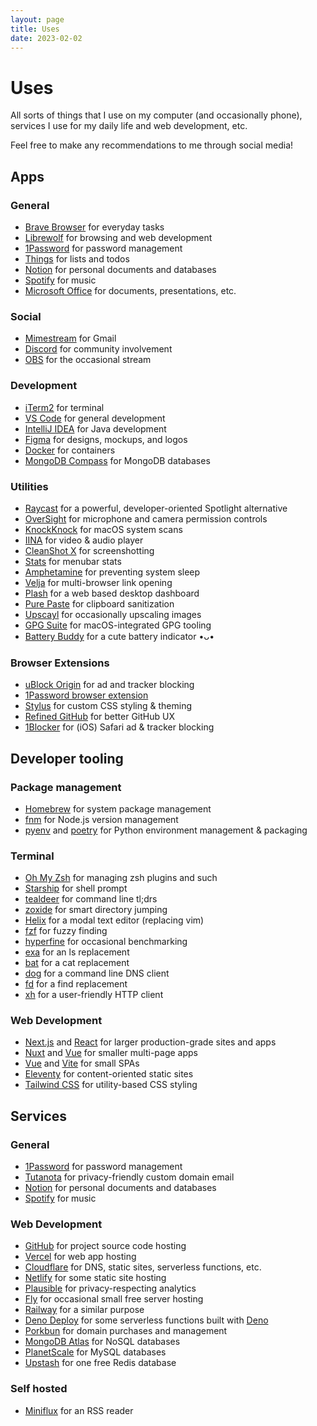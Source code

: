 ```yaml
---
layout: page
title: Uses
date: 2023-02-02
---
```


# Uses

<p class="subtitle">All sorts of things that I use on my computer (and occasionally phone), services I use for my daily life and web development, etc.</p>

Feel free to make any recommendations to me through social media!

## Apps

### General

- [Brave Browser](https://brave.com/) for everyday tasks
- [Librewolf](https://librewolf.net/) for browsing and web development
- [1Password](https://1password.com/) for password management
- [Things](https://culturedcode.com/things/) for lists and todos
- [Notion](https://notion.so/) for personal documents and databases
- [Spotify](https://spotify.com/) for music
- [Microsoft Office](https://www.microsoft.com/en-us/microsoft-365/) for documents, presentations, etc.

### Social

- [Mimestream](https://mimestream.com/) for Gmail
- [Discord](https://discord.com/) for community involvement
- [OBS](https://obsproject.com/) for the occasional stream

### Development

- [iTerm2](https://iterm2.com/) for terminal
- [VS Code](https://code.visualstudio.com/) for general development
- [IntelliJ IDEA](https://www.jetbrains.com/idea/) for Java development
- [Figma](https://www.figma.com/) for designs, mockups, and logos
- [Docker](https://www.docker.com/) for containers
- [MongoDB Compass](https://www.mongodb.com/products/compass) for MongoDB databases

### Utilities

- [Raycast](https://raycast.com/) for a powerful, developer-oriented Spotlight alternative
- [OverSight](https://objective-see.org/products/oversight.html) for microphone and camera permission controls
- [KnockKnock](https://objective-see.org/products/knockknock.html) for macOS system scans
- [IINA](https://iina.io/) for video & audio player
- [CleanShot X](https://cleanshot.com/) for screenshotting
- [Stats](https://github.com/exelban/stats) for menubar stats
- [Amphetamine](https://apps.apple.com/us/app/amphetamine/id937984704) for preventing system sleep
- [Velja](https://sindresorhus.com/velja) for multi-browser link opening
- [Plash](https://sindresorhus.com/plash) for a web based desktop dashboard
- [Pure Paste](https://sindresorhus.com/pure-paste) for clipboard sanitization
- [Upscayl](https://upscayl.github.io/) for occasionally upscaling images
- [GPG Suite](https://gpgtools.org/) for macOS-integrated GPG tooling
- [Battery Buddy](https://batterybuddy.app/) for a cute battery indicator •ᴗ•

### Browser Extensions

- [uBlock Origin](https://github.com/gorhill/uBlock/) for ad and tracker blocking
- [1Password browser extension](https://1password.com/downloads/browser-extension/)
- [Stylus](https://github.com/openstyles/stylus) for custom CSS styling & theming
- [Refined GitHub](https://github.com/refined-github/refined-github) for better GitHub UX
- [1Blocker](https://1blocker.com/) for (iOS) Safari ad & tracker blocking

## Developer tooling

### Package management

- [Homebrew](https://brew.sh/) for system package management
- [fnm](https://github.com/Schniz/fnm) for Node.js version management
- [pyenv](https://github.com/pyenv/pyenv) and [poetry](https://python-poetry.org/) for Python environment management & packaging

### Terminal

- [Oh My Zsh](https://ohmyz.sh/) for managing zsh plugins and such
- [Starship](https://starship.rs/) for shell prompt
- [tealdeer](https://github.com/dbrgn/tealdeer) for command line tl;drs
- [zoxide](https://github.com/ajeetdsouza/zoxide) for smart directory jumping
- [Helix](https://helix-editor.com/) for a modal text editor (replacing vim)
- [fzf](https://github.com/junegunn/fzf) for fuzzy finding
- [hyperfine](https://github.com/sharkdp/hyperfine) for occasional benchmarking
- [exa](https://the.exa.website/introduction) for an ls replacement
- [bat](https://github.com/sharkdp/bat) for a cat replacement
- [dog](https://github.com/ogham/dog) for a command line DNS client
- [fd](https://github.com/sharkdp/fd) for a find replacement
- [xh](https://github.com/ducaale/xh) for a user-friendly HTTP client

### Web Development

- [Next.js](https://nextjs.org/) and [React](https://reactjs.org/) for larger production-grade sites and apps
- [Nuxt](https://nuxt.com/) and [Vue](https://vuejs.org/) for smaller multi-page apps
- [Vue](https://vuejs.org/) and [Vite](https://vitejs.dev/) for small SPAs
- [Eleventy](https://www.11ty.dev/) for content-oriented static sites
- [Tailwind CSS](https://tailwindcss.com/) for utility-based CSS styling

## Services

### General

- [1Password](https://1password.com/) for password management
- [Tutanota](https://tutanota.com/) for privacy-friendly custom domain email
- [Notion](https://notion.so/) for personal documents and databases
- [Spotify](https://spotify.com/) for music

### Web Development

- [GitHub](https://github.com/) for project source code hosting
- [Vercel](https://vercel.com/) for web app hosting
- [Cloudflare](https://cloudflare.com/) for DNS, static sites, serverless functions, etc.
- [Netlify](https://www.netlify.com/) for some static site hosting
- [Plausible](https://plausible.io/) for privacy-respecting analytics
- [Fly](https://fly.io/) for occasional small free server hosting
- [Railway](https://railway.app/) for a similar purpose
- [Deno Deploy](https://deno.com/deploy) for some serverless functions built with [Deno](https://deno.land/)
- [Porkbun](https://porkbun.com/) for domain purchases and management
- [MongoDB Atlas](https://www.mongodb.com/atlas) for NoSQL databases
- [PlanetScale](https://planetscale.com/) for MySQL databases
- [Upstash](https://upstash.com/) for one free Redis database

### Self hosted

- [Miniflux](https://miniflux.app/) for an RSS reader
